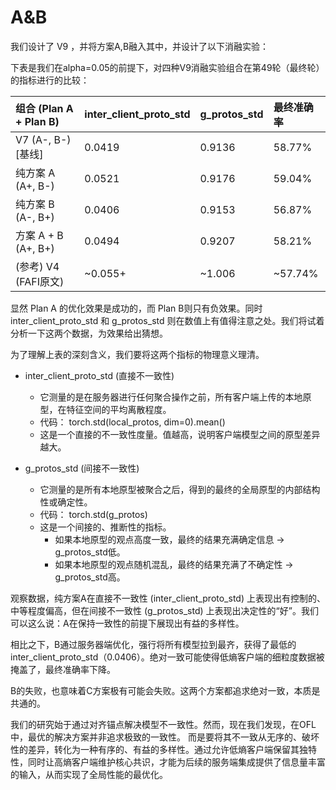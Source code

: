 # A&B

我们设计了 V9 ，并将方案A,B融入其中，并设计了以下消融实验：


下表是我们在alpha=0.05的前提下，对四种V9消融实验组合在第49轮（最终轮）的指标进行的比较：

| 组合 (Plan A + Plan B) | inter_client_proto_std | g_protos_std | 最终准确率 |
| :--- | :--- | :--- | :--- |
| V7 (A-, B-) [基线] | 0.0419 | 0.9136 | 58.77% |
| 纯方案 A (A+, B-) | 0.0521  | 0.9176 | 59.04% |
| 纯方案 B (A-, B+) | 0.0406 | 0.9153 | 56.87% |
| 方案 A + B (A+, B+) | 0.0494 | 0.9207 | 58.21% |
| (参考) V4 (FAFI原文) | ~0.055+ | ~1.006 | ~57.74% |


显然 Plan A 的优化效果是成功的，而 Plan B则只有负效果。同时 inter_client_proto_std 和 g_protos_std 则在数值上有值得注意之处。我们将试着分析一下这两个数据，为效果给出猜想。

为了理解上表的深刻含义，我们要将这两个指标的物理意义理清。

*   inter_client_proto_std (直接不一致性)
    *   它测量的是在服务器进行任何聚合操作之前，所有客户端上传的本地原型，在特征空间的平均离散程度。
    *   代码： torch.std(local_protos, dim=0).mean()
    *   这是一个直接的不一致性度量。值越高，说明客户端模型之间的原型差异越大。

*   g_protos_std (间接不一致性)
    *   它测量的是所有本地原型被聚合之后，得到的最终的全局原型的内部结构性或确定性。
    *   代码： torch.std(g_protos)
    *   这是一个间接的、推断性的指标。
        *   如果本地原型的观点高度一致，最终的结果充满确定信息 -> g_protos_std低。
        *   如果本地原型的观点随机混乱，最终的结果充满了不确定性 -> g_protos_std高。

观察数据，纯方案A在直接不一致性 (inter_client_proto_std) 上表现出有控制的、中等程度偏高，但在间接不一致性 (g_protos_std) 上表现出决定性的“好”。我们可以这么说：A在保持一致性的前提下展现出有益的多样性。  

相比之下，B通过服务器端优化，强行将所有模型拉到最齐，获得了最低的inter_client_proto_std（0.0406）。绝对一致可能使得低熵客户端的细粒度数据被掩盖了，最终准确率下降。

B的失败，也意味着C方案极有可能会失败。这两个方案都追求绝对一致，本质是共通的。

我们的研究始于通过对齐锚点解决模型不一致性。然而，现在我们发现，在OFL中，最优的解决方案并非追求极致的一致性。 而是要将其不一致从无序的、破坏性的差异，转化为一种有序的、有益的多样性。通过允许低熵客户端保留其独特性，同时让高熵客户端维护核心共识，才能为后续的服务端集成提供了信息量丰富的输入，从而实现了全局性能的最优化。
